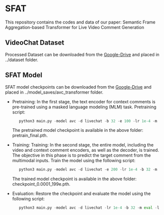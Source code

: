 # SFAT
This repository contains the codes and data of our paper: Semantic Frame Aggregation-based Transformer for Live Video Comment Generation

## VideoChat Dataset
Processed Dataset can be downloaded from the [Google-Drive](https://drive.google.com/drive/folders/1CJHMAt-_uSTOydhYLrH-I0NuaW0vf2KV?usp=sharing) and placed in ../dataset folder.

## SFAT Model
SFAT model checkpoints can be downloaded from the [Google-Drive](https://drive.google.com/drive/folders/1v3GpjvqF6t5vOEOdcTWLKVNlQ_D-1tNu?usp=sharing) and placed in ../model_saves/avc_transformer folder.

- Pretraining: In the first stage, the text encoder for context comments is pre-trained using a masked language modeling (MLM) task. Pretraining script:
  ```python
     python3 main.py -model avc -d livechat -b 32 -e 100 -lr 1e-4 -m pretrain
  ```
   The pretrained model checkpoint is available in the above folder: pretrain_final.pth.

- Training: Training: In the second stage, the entire model, including the video and context comment encoders, as well as the decoder, is trained. The objective in this phase is to predict the target comment from the multimodal inputs. Train the model using the following script: 
  ```python
     python3 main.py -model avc -d livechat -e 200 -lr 1e-4 -b 32 -m train -l pretrain_final.pth
  ```
  
  The trained model checkpoint is available in the above folder: checkpoint_0.0001_199e.pth.
  
- Evaluation: Restore the checkpoint and evaluate the model using the following script:
  ```python
     python3 main.py -model avc -d livechat -lr 1e-4 -b 32 -m eval -l checkpoint_0.0001_199e.pth
  ```
  
